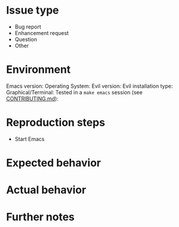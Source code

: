 <!-- Replace every comment and delete this line -->
# Issue type

<!-- Pick one of the following, delete the rest -->
- Bug report
- Enhancement request
- Question
- Other

# Environment

Emacs version: <!-- M-x emacs-version -->
Operating System: <!-- Name and version, e.g. Windows 10, macOS Sierra, Debian Jessie -->
Evil version: <!-- M-x evil-version -->
Evil installation type: <!-- MELPA, MELPA stable, NonGNU ELPA, Quelpa, El-Get, manual -->
Graphical/Terminal: <!-- Whether you're running Emacs in a terminal emulator or under X -->
Tested in a `make emacs` session (see [CONTRIBUTING.md](https://github.com/emacs-evil/evil/blob/master/CONTRIBUTING.md#bug-reports)): <!-- Yes / No -->

# Reproduction steps
- Start Emacs
<!-- Minimal list of steps to reproduce the bug, preferably using `make emacs`: https://github.com/emacs-evil/evil/blob/master/CONTRIBUTING.md#bug-reports -->

# Expected behavior
<!-- Describe how it should behave -->

# Actual behavior
<!-- Describe how it does behave -->

# Further notes
